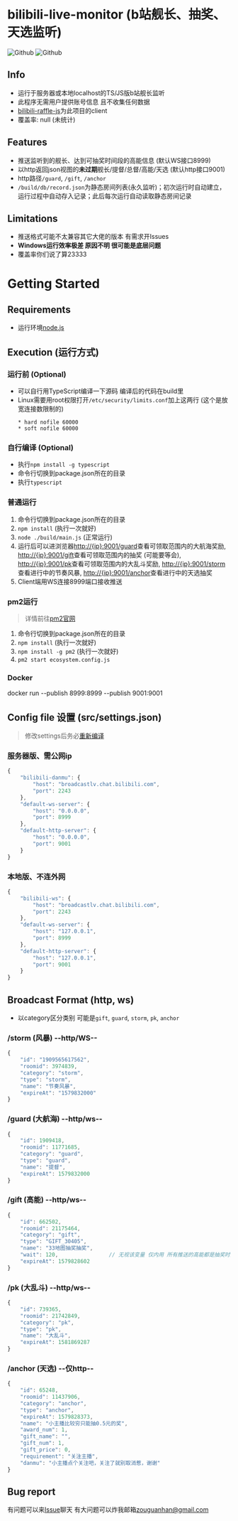 # bilibili-live-monitor (b站舰长、抽奖、天选监听)
![Github](https://img.shields.io/github/license/Billyzou0741326/bilibili-live-raffle-monitor)
![Github](https://img.shields.io/badge/nodejs-10.16.3-blue)

## Info
 - 运行于服务器或本地localhost的TS/JS版b站舰长监听
 - 此程序无需用户提供账号信息 且不收集任何数据
 - [bilibili-raffle-js](https://github.com/Billyzou0741326/bilibili-raffle-js)为此项目的client
 - 覆盖率: null (未统计)

## Features
 - 推送监听到的舰长、达到可抽奖时间段的高能信息 (默认WS接口8999)
 - 以http返回json视图的**未过期**舰长/提督/总督/高能/天选 (默认http接口9001)
 - http路径`/guard`, `/gift`, `/anchor`
 - `/build/db/record.json`为静态房间列表(永久监听)；初次运行时自动建立，运行过程中自动存入记录；此后每次运行自动读取静态房间记录

## Limitations
 - 推送格式可能不太兼容其它大佬的版本 有需求开Issues
 - **Windows运行效率极差 原因不明 很可能是底层问题**
 - 覆盖率你们说了算23333



# Getting Started

## Requirements
 - 运行环境[node.js](https://nodejs.org/en/download/)

## Execution (运行方式)

### 运行前 (Optional)
 - 可以自行用TypeScript编译一下源码 编译后的代码在build里
 - Linux需要用root权限打开`/etc/security/limits.conf`加上这两行 (这个是放宽连接数限制的)   
    ```
    * hard nofile 60000
    * soft nofile 60000
    ```
### 自行编译 (Optional)
 - 执行`npm install -g typescript`
 - 命令行切换到package.json所在的目录
 - 执行`typescript`

### 普通运行
 1. 命令行切换到package.json所在的目录
 2. `npm install`                       (执行一次就好)
 3. `node ./build/main.js`              (正常运行)
 4. 运行后可以进浏览器<http://{ip}:9001/guard>查看可领取范围内的大航海奖励, <http://{ip}:9001/gift>查看可领取范围内的抽奖 (可能要等会), <http://{ip}:9001/pk>查看可领取范围内的大乱斗奖励, <http://{ip}:9001/storm>查看进行中的节奏风暴, <http://{ip}:9001/anchor>查看进行中的天选抽奖
 5. Client端用WS连接8999端口接收推送

### pm2运行
> 详情前往[pm2官网](https://pm2.io/docs/plus/overview/)
 1. 命令行切换到package.json所在的目录
 2. `npm install`                       (执行一次就好)
 3. `npm install -g pm2`                (执行一次就好)
 4. `pm2 start ecosystem.config.js`

### Docker
docker run --publish 8999:8999 --publish 9001:9001 <image-name>

## Config file 设置 (src/settings.json)
> 修改settings后务必[重新编译](#自行编译-Optional)

### 服务器版、需公网ip
```javascript
{
    "bilibili-danmu": {
        "host": "broadcastlv.chat.bilibili.com",
        "port": 2243
    },
    "default-ws-server": {
        "host": "0.0.0.0",
        "port": 8999
    },
    "default-http-server": {
        "host": "0.0.0.0",
        "port": 9001
    }
}
```

### 本地版、不连外网
```javascript
{
    "bilibili-ws": {
        "host": "broadcastlv.chat.bilibili.com",
        "port": 2243
    },
    "default-ws-server": {
        "host": "127.0.0.1",
        "port": 8999
    },
    "default-http-server": {
        "host": "127.0.0.1",
        "port": 9001
    }
}
```

## Broadcast Format (http, ws)

 - 以category区分类别 可能是`gift`, `guard`, `storm`, `pk`, `anchor`

### /storm (风暴) --http/WS--
```javascript
{
    "id": "1909565617562",
    "roomid": 3974839,
    "category": "storm",
    "type": "storm",
    "name": "节奏风暴",
    "expireAt": "1579832000"
}
```

### /guard (大航海) --http/ws--
```javascript
{
    "id": 1909418,
    "roomid": 11771685,
    "category": "guard",
    "type": "guard",
    "name": "提督",
    "expireAt": 1579832000
}
```

### /gift (高能) --http/ws--
```javascript
{
    "id": 662502,
    "roomid": 21175464,
    "category": "gift",
    "type": "GIFT_30405",
    "name": "33地图抽奖抽奖",
    "wait": 120,                // 无视该变量 仅内用 所有推送的高能都是抽奖时间段内的
    "expireAt": 1579828602
}
```

### /pk (大乱斗) --http/ws--
```javascript
{
    "id": 739365,
    "roomid": 21742849,
    "category": "pk",
    "type": "pk",
    "name": "大乱斗",
    "expireAt": 1581869287
}
```

### /anchor (天选) --仅http--
```javascript
{
    "id": 65248,
    "roomid": 11437906,
    "category": "anchor",
    "type": "anchor",
    "expireAt": 1579828373,
    "name": "小主播比较穷只能抽0.5元的奖",
    "award_num": 1,
    "gift_name": "",
    "gift_num": 1,
    "gift_price": 0,
    "requirement": "关注主播",
    "danmu": "小主播点个关注吧，关注了就别取消惹，谢谢"
}
```

## Bug report
有问题可以来[Issue](https://github.com/Billyzou0741326/bilibili-live-monitor-ts/issues)聊天
有大问题可以炸我邮箱<zouguanhan@gmail.com>
